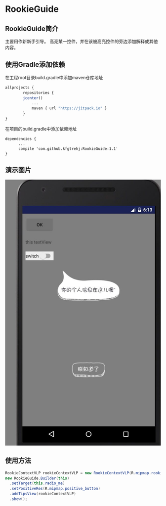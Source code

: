 # RookieGuide

## RookieGuide简介
主要用作新新手引导。
高亮某一控件，并在该被高亮控件的旁边添加解释或其他内容。

## 使用Gradle添加依赖
在工程root目录build.gradle中添加maven仓库地址
```javascript
allprojects {
		repositories {
        jcenter()
			...
			maven { url "https://jitpack.io" }
		}
}
```
在项目的build.gradle中添加依赖地址
```
dependencies {
      ...
	  compile 'com.github.kfgtrehj:RookieGuide:1.1'
}
```

## 演示图片
![演示图片](demo.jpg)

## 使用方法
```java
RookieContextVLP rookieContextVLP = new RookieContextVLP(R.mipmap.rookie_login_tips, ViewGravity.TOP);
new RookieGuide.Builder(this)
  .setTarget(this.radio_me)
  .setPositiveRes(R.mipmap.positive_button)
  .addTipsView(rookieContextVLP)
  .show();
```
